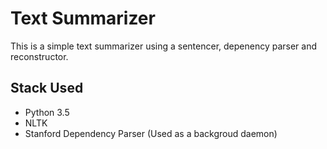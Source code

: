 # Text Summarizer
This is a simple text summarizer using a sentencer, depenency parser and reconstructor.  

## Stack Used
- Python 3.5  
- NLTK  
- Stanford Dependency Parser (Used as a backgroud daemon)